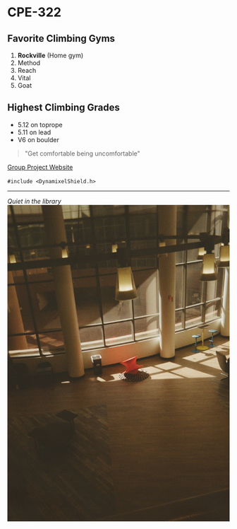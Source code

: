 # CPE-322
## Favorite Climbing Gyms
1. **Rockville** (Home gym)
2. Method
3. Reach
4. Vital
5. Goat

## Highest Climbing Grades
- 5.12 on toprope
- 5.11 on lead
- V6 on boulder

> "Get comfortable being uncomfortable"

[Group Project Website](https://sites.google.com/stevens.edu/nicholas-scirocco-site)

`#include <DynamixelShield.h>`

---
*Quiet in the library*
![film](000012340039.jpg)
